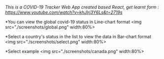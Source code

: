 *This is a COVID-19 Tracker Web App created based React, get learnt form : https://www.youtube.com/watch?v=khJlrj3Y6Ls&t=2719s*


*You can view the global covid-19 status in Line-chart format
<img src="./screenshots/global.png" width:80%>


*Select a country's status in the list to view the data in Bar-chart format
<img src="./screenshots/select.png" width:80%>

*Select example
<img src="./screenshots/canada.png" width:80%>
